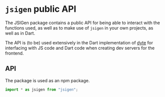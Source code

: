 # `jsigen` public API
The JSIGen package contains a public API for being able to interact with the functions used, as well as to make use of `jsigen` in your own projects, as well as in Dart.

The API is (to be) used extensively in the Dart implementation of [dyte]() for interfacing with JS code and Dart code when creating dev servers for the frontend.

## API
The package is used as an npm package.
```js
import * as jsigen from "jsigen";


```